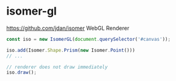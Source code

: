 # isomer-gl
https://github.com/jdan/isomer WebGL Renderer

```javascript
const iso = new IsomerGL(document.querySelector('#canvas'));

iso.add(Isomer.Shape.Prism(new Isomer.Point()))
// ...

// renderer does not draw immediately
iso.draw();
```

